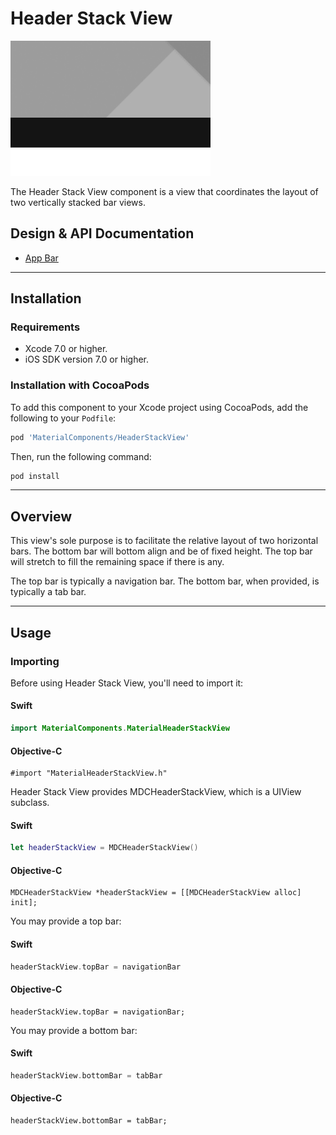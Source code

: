 <!--docs:
title: "Header Stack View"
layout: detail
section: components
excerpt: "The Header Stack View component is a view that coordinates the layout of two vertically stacked bar views."
iconId: header
path: /header-stack-views/
-->

# Header Stack View

<!--{% if site.link_to_site == "true" %}-->
<div class="article__asset article__asset--screenshot">
  <img src="docs/assets/header_stack_view.png" alt="Header Stack View" width="320">
</div>
<!--{% else %}
<div class="article__asset article__asset--screenshot" markdown="1">
  <video src="docs/assets/header_stack_view.mp4" autoplay loop></video>
</div>
{% endif %}-->

The Header Stack View component is a view that coordinates the layout of two vertically stacked
bar views.
<!--{: .article__intro }-->

## Design & API Documentation

<ul class="icon-list">
  <li class="icon-list-item icon-list-item--spec"><a href="https://www.google.com/design/spec/layout/structure.html#structure-app-bar">App Bar</a></li>
</ul>

- - -

## Installation

### Requirements

- Xcode 7.0 or higher.
- iOS SDK version 7.0 or higher.


### Installation with CocoaPods

To add this component to your Xcode project using CocoaPods, add the following to your `Podfile`:

``` bash
pod 'MaterialComponents/HeaderStackView'
```

Then, run the following command:

``` bash
pod install
```


- - -

## Overview

This view's sole purpose is to facilitate the relative layout of two horizontal bars. The bottom bar
will bottom align and be of fixed height. The top bar will stretch to fill the remaining space if
there is any.

The top bar is typically a navigation bar. The bottom bar, when provided, is typically a tab bar.



- - -

## Usage

### Importing

Before using Header Stack View, you'll need to import it:

<!--<div class="material-code-render" markdown="1">-->
#### Swift
``` swift
import MaterialComponents.MaterialHeaderStackView
```

#### Objective-C

``` objc
#import "MaterialHeaderStackView.h"
```
<!--</div>-->


Header Stack View provides MDCHeaderStackView, which is a UIView subclass.

<!--<div class="material-code-render" markdown="1">-->
#### Swift
``` swift
let headerStackView = MDCHeaderStackView()
```

#### Objective-C

``` objc
MDCHeaderStackView *headerStackView = [[MDCHeaderStackView alloc] init];
```
<!--</div>-->

You may provide a top bar:

<!--<div class="material-code-render" markdown="1">-->
#### Swift
``` swift
headerStackView.topBar = navigationBar
```

#### Objective-C

``` objc
headerStackView.topBar = navigationBar;
```
<!--</div>-->

You may provide a bottom bar:

<!--<div class="material-code-render" markdown="1">-->
#### Swift
``` swift
headerStackView.bottomBar = tabBar
```

#### Objective-C

``` objc
headerStackView.bottomBar = tabBar;
```
<!--</div>-->
